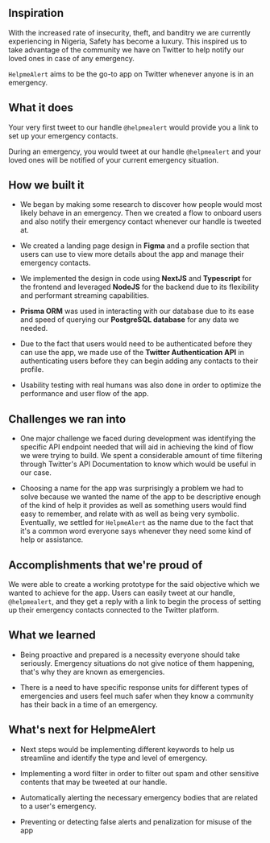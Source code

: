 ## Inspiration

With the increased rate of insecurity, theft, and banditry we are currently experiencing in Nigeria, Safety has become a luxury. This inspired us to take advantage of the community we have on Twitter to help notify our loved ones in case of any emergency.

`HelpmeAlert` aims to be the go-to app on Twitter whenever anyone is in an emergency.

## What it does

Your very first tweet to our handle `@helpmealert` would provide you a link to set up your emergency contacts.

During an emergency, you would tweet at our handle `@helpmealert` and your loved ones will be notified of your current emergency situation.

## How we built it

- We began by making some research to discover how people would most likely behave in an emergency. Then we created a flow to onboard users and also notify their emergency contact whenever our handle is tweeted at.

- We created a landing page design in **Figma** and a profile section that users can use to view more details about the app and manage their emergency contacts.

- We implemented the design in code using **NextJS** and **Typescript** for the frontend and leveraged **NodeJS** for the backend due to its flexibility and performant streaming capabilities.

- **Prisma ORM** was used in interacting with our database due to its ease and speed of querying our **PostgreSQL database** for any data we needed.

- Due to the fact that users would need to be authenticated before they can use the app, we made use of the **Twitter Authentication API** in authenticating users before they can begin adding any contacts to their profile.

- Usability testing with real humans was also done in order to optimize the performance and user flow of the app.

## Challenges we ran into

- One major challenge we faced during development was identifying the specific API endpoint needed that will aid in achieving the kind of flow we were trying to build. We spent a considerable amount of time filtering through Twitter's API Documentation to know which would be useful in our case.

- Choosing a name for the app was surprisingly a problem we had to solve because we wanted the name of the app to be descriptive enough of the kind of help it provides as well as something users would find easy to remember, and relate with as well as being very symbolic. Eventually, we settled for `HelpmeAlert` as the name due to the fact that it's a common word everyone says whenever they need some kind of help or assistance.

## Accomplishments that we're proud of

We were able to create a working prototype for the said objective which we wanted to achieve for the app. Users can easily tweet at our handle, `@helpmealert`, and they get a reply with a link to begin the process of setting up their emergency contacts connected to the Twitter platform.

## What we learned

- Being proactive and prepared is a necessity everyone should take seriously. Emergency situations do not give notice of them happening, that's why they are known as emergencies.

- There is a need to have specific response units for different types of emergencies and users feel much safer when they know a community has their back in a time of an emergency.

## What's next for HelpmeAlert

- Next steps would be implementing different keywords to help us streamline and identify the type and level of emergency.

- Implementing a word filter in order to filter out spam and other sensitive contents that may be tweeted at our handle.

- Automatically alerting the necessary emergency bodies that are related to a user's emergency.

- Preventing or detecting false alerts and penalization for misuse of the app
